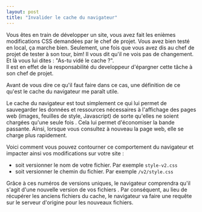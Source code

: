 ```yaml
---
layout: post
title: "Invalider le cache du navigateur"
---
```


Vous êtes en train de développer un site, vous avez fait les enièmes modifications CSS demandées par le chef de projet. Vous avez bien testé en local, ça marche bien.
Seulement, une fois que vous avez dis au chef de projet de tester à son tour, bim! Il vous dit qu'il ne vois pas de changement. 
Et là vous lui dites : "As-tu vidé le cache ?".  
Il est en effet de la responsabilité du developpeur d'épargner cette tâche à son chef de projet.

Avant de vous dire ce qu'il faut faire dans ce cas, une définition de ce qu'est le cache du navigateur me paraît utile.

Le cache du navigateur est tout simplement ce qui lui permet de sauvegarder les données et ressources nécessaires à l'affichage des pages web (images, feuilles de style, Javascript) de sorte qu'elles ne soient chargées qu'une seule fois . Cela lui permet d'économiser la bande passante. Ainsi, lorsque vous consultez à nouveau la page web, elle se charge plus rapidement.   

Voici comment vous pouvez contourner ce comportement du navigateur et impacter ainsi vos modifications sur votre site :   
- soit  versionner le nom de votre fichier. Par exemple `style-v2.css`  
- soit versionner le chemin du fichier. Par exemple `/v2/style.css`

Grâce à ces numéros de versions uniques, le navigateur comprendra qu'il s'agit d'une nouvelle version de vos fichiers . Par conséquent, au lieu de récupérer les anciens fichiers du cache, le navigateur va faire une requête sur le serveur d'origine pour les nouveaux fichiers. 
